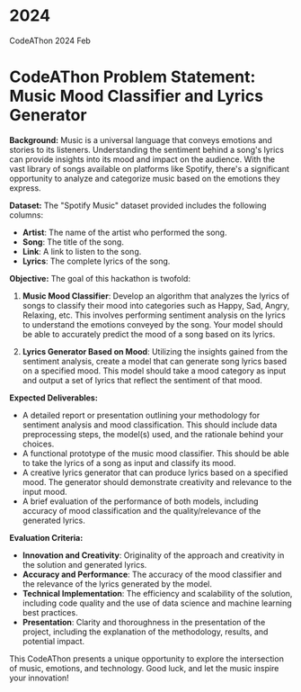 # 2024
CodeAThon 2024 Feb

# CodeAThon Problem Statement: Music Mood Classifier and Lyrics Generator

**Background:**
Music is a universal language that conveys emotions and stories to its listeners. Understanding the sentiment behind a song's lyrics can provide insights into its mood and impact on the audience. With the vast library of songs available on platforms like Spotify, there's a significant opportunity to analyze and categorize music based on the emotions they express.

**Dataset:**
The "Spotify Music" dataset provided includes the following columns:
- **Artist**: The name of the artist who performed the song.
- **Song**: The title of the song.
- **Link**: A link to listen to the song.
- **Lyrics**: The complete lyrics of the song.

**Objective:**
The goal of this hackathon is twofold:
1. **Music Mood Classifier**: Develop an algorithm that analyzes the lyrics of songs to classify their mood into categories such as Happy, Sad, Angry, Relaxing, etc. This involves performing sentiment analysis on the lyrics to understand the emotions conveyed by the song. Your model should be able to accurately predict the mood of a song based on its lyrics.
   
2. **Lyrics Generator Based on Mood**: Utilizing the insights gained from the sentiment analysis, create a model that can generate song lyrics based on a specified mood. This model should take a mood category as input and output a set of lyrics that reflect the sentiment of that mood.

**Expected Deliverables:**
- A detailed report or presentation outlining your methodology for sentiment analysis and mood classification. This should include data preprocessing steps, the model(s) used, and the rationale behind your choices.
- A functional prototype of the music mood classifier. This should be able to take the lyrics of a song as input and classify its mood.
- A creative lyrics generator that can produce lyrics based on a specified mood. The generator should demonstrate creativity and relevance to the input mood.
- A brief evaluation of the performance of both models, including accuracy of mood classification and the quality/relevance of the generated lyrics.

**Evaluation Criteria:**
- **Innovation and Creativity**: Originality of the approach and creativity in the solution and generated lyrics.
- **Accuracy and Performance**: The accuracy of the mood classifier and the relevance of the lyrics generated by the model.
- **Technical Implementation**: The efficiency and scalability of the solution, including code quality and the use of data science and machine learning best practices.
- **Presentation**: Clarity and thoroughness in the presentation of the project, including the explanation of the methodology, results, and potential impact.
  

This CodeAThon presents a unique opportunity to explore the intersection of music, emotions, and technology. 
Good luck, and let the music inspire your innovation!
